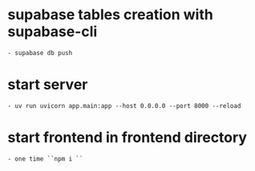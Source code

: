 # supabase tables creation with supabase-cli
    - supabase db push
  
# start server
    - uv run uvicorn app.main:app --host 0.0.0.0 --port 8000 --reload

# start frontend in frontend directory
    - one time ``npm i ``